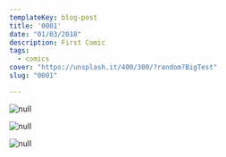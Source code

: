 ```yaml
---
templateKey: blog-post
title: '0001'
date: "01/03/2018"
description: First Comic
tags:
  - comics
cover: "https://unsplash.it/400/300/?random?BigTest"
slug: "0001"

---
```

![null](/images/glitch-manga-eng-01-01.jpg)

![null](/images/glitch-manga-eng-01-02.jpg)

![null](/images/glitch-manga-eng-01-03.jpg)

